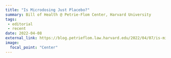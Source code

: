```yaml
---
title: "Is Microdosing Just Placebo?"
summary: Bill of Health @ Petrie-Flom Center, Harvard University
tags:
 - editorial
 - recent
date: 2022-04-08
external_link: https://blog.petrieflom.law.harvard.edu/2022/04/07/is-microdosing-just-placebo/
image:
  focal_point: "Center"
---
```

